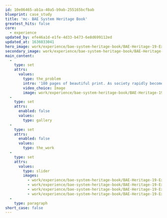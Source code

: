 ```yaml
---
id: 10e86465-ab1a-40a5-b9ab-255165bcfbab
blueprint: case_study
title: 'mc- BAE System Heritage Book'
greatest_hits: false
core:
  - experience
updated_by: efe46a1d-e1fe-4d33-b473-6e8d699112ed
updated_at: 1636033041
hero_image: work/experience/bae-system-heritage-book/BAE-Heritage-19-Experience-Full-Image-1360x768.5.jpg
secondary_image: work/experience/bae-system-heritage-book/BAE-Heritage-19-Experience-Secondary-Image-896x597.jpg
main_content:
  -
    type: set
    attrs:
      values:
        type: the_problem
        intro: '180 pages of beautiful print. As society rapidly becomes digitised, it’s nice to sometimes still hold something with substance in your hand. BAE Systems created an extensive word-processed document covering the 167 year history of the Tank Factory, but heritage like this deserves an appropriate platform. Clean layouts, manageable blocks of text, creative typography considerations and a consistent approach throughout gives this publication both style and substance. Whether you read a little or you read a lot, it should always be a pleasurable experience.'
        video_choice: Image
        image: work/experience/bae-system-heritage-book/BAE-Heritage-19-Experience-Large-927x522.jpg
  -
    type: set
    attrs:
      enabled: false
      values:
        type: gallery
  -
    type: set
    attrs:
      enabled: false
      values:
        type: the_work
  -
    type: set
    attrs:
      values:
        type: slider
        images:
          - work/experience/bae-system-heritage-book/BAE-Heritage-19-Experience-Small-740x416.25-1.jpg
          - work/experience/bae-system-heritage-book/BAE-Heritage-19-Experience-Small-740x416.25-2.jpg
          - work/experience/bae-system-heritage-book/BAE-Heritage-19-Experience-Small-740x416.25-3.jpg
          - work/experience/bae-system-heritage-book/BAE-Heritage-19-Experience-Small-740x416.25-4.jpg
  -
    type: paragraph
short_case: false
---
```

